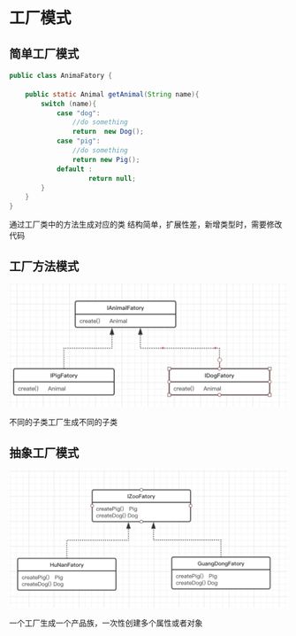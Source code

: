 # 工厂模式

## 简单工厂模式

```java
public class AnimaFatory {

    public static Animal getAnimal(String name){
        switch (name){
            case "dog":
                //do something
                return  new Dog();
            case "pig":
                //do something
                return new Pig();
            default :
                    return null;
        }
    }
}
```

通过工厂类中的方法生成对应的类
结构简单，扩展性差，新增类型时，需要修改代码


## 工厂方法模式

 ![image_text](https://github.com/LFAST11/freamework-study/blob/master/pattern/fatory/fatoryMethod.jpg)
 
 不同的子类工厂生成不同的子类
 
 
## 抽象工厂模式
 ![image_text](https://github.com/LFAST11/freamework-study/blob/master/pattern/fatory/abstratFatory.jpg)

一个工厂生成一个产品族，一次性创建多个属性或者对象


